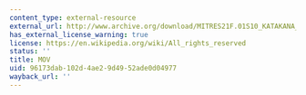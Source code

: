 ```yaml
---
content_type: external-resource
external_url: http://www.archive.org/download/MITRES21F.01S10_KATAKANA_EXERCISES/2a1.mov
has_external_license_warning: true
license: https://en.wikipedia.org/wiki/All_rights_reserved
status: ''
title: MOV
uid: 96173dab-102d-4ae2-9d49-52ade0d04977
wayback_url: ''
---
```

